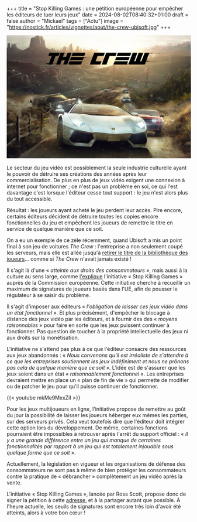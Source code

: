 +++
title = "Stop Killing Games : une pétition européenne pour empêcher les éditeurs de tuer leurs jeux"
date = 2024-08-02T08:40:32+01:00
draft = false
author = "Mickael"
tags = ["Actu"]
image = "https://nostick.fr/articles/vignettes/aout/the-crew-ubisoft.jpg"
+++

![The Crew](the-crew-ubisoft.jpg "À toute blinde dans le cimetière.")

Le secteur du jeu vidéo est possiblement la seule industrie culturelle ayant le pouvoir de détruire ses créations des années après leur commercialisation. De plus en plus de jeux vidéo exigent une connexion à internet pour fonctionner ; ce n'est pas un problème en soi, ce qui l'est davantage c'est lorsque l'éditeur cesse tout support : le jeu n'est alors plus du tout accessible.

Résultat : les joueurs ayant acheté le jeu perdent leur accès. Pire encore, certains éditeurs décident de détruire toutes les copies encore fonctionnelles du jeu et empêchent les joueurs de remettre le titre en service de quelque manière que ce soit. 

On a eu un exemple de ce zèle récemment, quand Ubisoft a mis un point final à son jeu de voitures *The Crew* : l'entreprise a non seulement coupé les serveurs, mais elle est allée jusqu'à [retirer le titre de la bibliothèque des joueurs](https://nostick.fr/articles/2024/avril/1204-ubisoft-efface-the-crew-partout/)… comme si *The Crew* n'avait jamais existé !

Il s'agit là d'une « *atteinte aux droits des consommateurs* », mais aussi à la culture au sens large, comme [l'explique](https://citizens-initiative.europa.eu/initiatives/details/2024/000007_fr) l'initiative « Stop Killing Games » auprès de la Commission européenne. Cette initiative cherche à recueillir un maximum de signatures de joueurs basés dans l'UE, afin de pousser le régulateur à se saisir du problème.

Il s'agit d'imposer aux éditeurs « *l'obligation de laisser ces jeux vidéo dans un état fonctionnel* ». Et plus précisément, d'empêcher le blocage à distance des jeux vidéo par les éditeurs, et à fournir des des « *moyens raisonnables* » pour faire en sorte que les jeux puissent continuer à fonctionner. Pas question de toucher à la propriété intellectuelle des jeux ni aux droits sur la monétisation. 

L'initiative ne s'attend pas plus à ce que l'éditeur consacre des ressources aux jeux abandonnés : « *Nous convenons qu'il est irréaliste de s'attendre à ce que les entreprises soutiennent les jeux indéfiniment et nous ne prônons pas cela de quelque manière que ce soit* ». L'idée est de s'assurer que les jeux soient dans un état « *raisonnablement fonctionnel* ». Les entreprises devraient mettre en place un « plan de fin de vie » qui permette de modifier ou de patcher le jeu pour qu'il puisse continuer de fonctionner.

{{< youtube mkMe9MxxZiI >}} 

Pour les jeux multijoueurs en ligne, l'initiative propose de remettre au goût du jour la possibilité de laisser les joueurs héberger eux mêmes les parties, sur des serveurs privés. Cela veut toutefois dire que l'éditeur doit intégrer cette option lors du développement. De même, certaines fonctions pourraient être impossibles à retrouver après l'arrêt du support officiel : « *Il y a une grande différence entre un jeu qui manque de certaines fonctionnalités par rapport à un jeu qui est totalement injouable sous quelque forme que ce soit* ».

Actuellement, la législation en vigueur et les organisations de défense des consommateurs ne sont pas à même de bien protéger les consommateurs contre la pratique de « débrancher » complètement un jeu vidéo après la vente.

L'initiative « Stop Killing Games », lancée par Ross Scott, propose donc de signer la pétition à cette [adresse](https://www.stopkillinggames.com), et à la partager autant que possible. À l'heure actuelle, les seuils de signatures sont encore très loin d'avoir été atteints, alors à votre bon cœur !